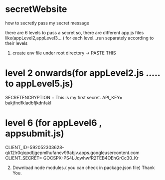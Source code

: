 # secretWebsite
how to secretly pass my secret message

there are 6 levels to pass a secret
so, there are different app.js files like(appLevel2,appLevel3....) for each level...run separately according to their levels

1. create env file under root directory
    -> PASTE THIS 
# level 2 onwards(for appLevel2.js ..... to appLevel5.js) 
SECRETENCRYPTION = This is my first secret.
API_KEY= bakjfndfkladbfjkdnfakl

# level 6 (for appLevel6 , appsubmit.js)
CLIENT_ID=592052303628-qk12lr0qiqodfjgepmlhufanev99abjv.apps.googleusercontent.com
CLIENT_SECRET= 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

2. Download node modules.( you can check in package.json file)
Thank You.
